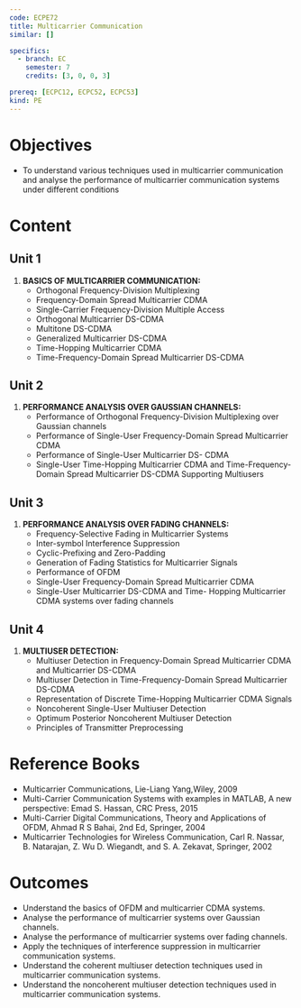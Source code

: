 ```yaml
---
code: ECPE72
title: Multicarrier Communication
similar: []

specifics:
  - branch: EC
    semester: 7
    credits: [3, 0, 0, 3]

prereq: [ECPC12, ECPC52, ECPC53]
kind: PE
---
```


# Objectives

- To understand various techniques used in multicarrier communication and analyse the performance of multicarrier communication systems under different conditions

# Content

## Unit 1

1. **BASICS OF MULTICARRIER COMMUNICATION:**
   - Orthogonal Frequency-Division Multiplexing
   - Frequency-Domain Spread Multicarrier CDMA
   - Single-Carrier Frequency-Division Multiple Access
   - Orthogonal Multicarrier DS-CDMA
   - Multitone DS-CDMA
   - Generalized Multicarrier DS-CDMA
   - Time-Hopping Multicarrier CDMA
   - Time-Frequency-Domain Spread Multicarrier DS-CDMA

## Unit 2

1. **PERFORMANCE ANALYSIS OVER GAUSSIAN CHANNELS:**
   - Performance of Orthogonal Frequency-Division Multiplexing over Gaussian channels
   - Performance of Single-User Frequency-Domain Spread Multicarrier CDMA
   - Performance of Single-User Multicarrier DS- CDMA
   - Single-User Time-Hopping Multicarrier CDMA and Time-Frequency-Domain Spread Multicarrier DS-CDMA Supporting Multiusers

## Unit 3

1. **PERFORMANCE ANALYSIS OVER FADING CHANNELS:**
   - Frequency-Selective Fading in Multicarrier Systems
   - Inter-symbol Interference Suppression
   - Cyclic-Prefixing and Zero-Padding
   - Generation of Fading Statistics for Multicarrier Signals
   - Performance of OFDM
   - Single-User Frequency-Domain Spread Multicarrier CDMA
   - Single-User Multicarrier DS-CDMA and Time- Hopping Multicarrier CDMA systems over fading channels

## Unit 4

1. **MULTIUSER DETECTION:**
   - Multiuser Detection in Frequency-Domain Spread Multicarrier CDMA and Multicarrier DS-CDMA
   - Multiuser Detection in Time-Frequency-Domain Spread Multicarrier DS-CDMA
   - Representation of Discrete Time-Hopping Multicarrier CDMA Signals
   - Noncoherent Single-User Multiuser Detection
   - Optimum Posterior Noncoherent Multiuser Detection
   - Principles of Transmitter Preprocessing

# Reference Books

- Multicarrier Communications, Lie-Liang Yang,Wiley, 2009
- Multi-Carrier Communication Systems with examples in MATLAB, A new perspective: Emad S. Hassan, CRC Press, 2015
- Multi-Carrier Digital Communications, Theory and Applications of OFDM, Ahmad R S Bahai, 2nd Ed, Springer, 2004
- Multicarrier Technologies for Wireless Communication, Carl R. Nassar, B. Natarajan, Z. Wu D. Wiegandt, and S. A. Zekavat, Springer, 2002

# Outcomes

- Understand the basics of OFDM and multicarrier CDMA systems.
- Analyse the performance of multicarrier systems over Gaussian channels.
- Analyse the performance of multicarrier systems over fading channels.
- Apply the techniques of interference suppression in multicarrier communication systems.
- Understand the coherent multiuser detection techniques used in multicarrier communication systems.
- Understand the noncoherent multiuser detection techniques used in multicarrier communication systems.
